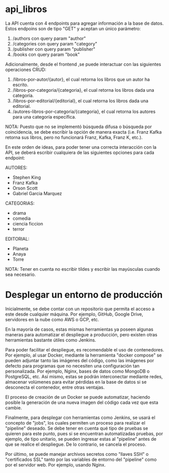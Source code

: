 # api_libros

La API cuenta con 4 endpoints para agregar información a la base de datos. Estos endpoins son de tipo "GET" y aceptan un único parámetro:
1. /authors con query param "author"
2. /categories con query param "category"
3. /publisher con query param "publisher"
4. /books con query param "book"

Adicionalmente, desde el frontend ,se puede interactuar con las siguientes operaciones CRUD:

1. /libros-por-autor/{autor}, el cual retorna los libros que un autor ha escrito.
2. /libros-por-categoria/{categoria}, el cual retorna los libros dada una categoría.
3. /libros-por-editorial/{editorial}, el cual retorna los libros dada una editorial.
4. /autores-libros-por-categoria/{categoria}, el cual retorna los autores para una categoría específica.

NOTA: Puesto que no se implementó búsqueda difusa o búsqueda por coincidencia, se debe escribir la opción de manera exacta (i.e. Franz Kafka retorna sus libros, pero no funcionará Franz, Kafka, Franz K, etc.).

En este orden de ideas, para poder tener una correcta interacción con la API, se deberá escribir cualquiera de las siguientes opciones para cada endpoint:

AUTORES:
* Stephen King
* Franz Kafka
* Orson Scott
* Gabriel Garcia Marquez

CATEGORIAS:
* drama
* comedia
* ciencia ficcion
* terror

EDITORIAL:
* Planeta
* Anaya
* Torre

NOTA: Tener en cuenta no escribir tíldes y escribir las mayúsculas cuando sea necesario.

# Desplegar un entorno de producción

Inicialmente, se debe contar con un repositorio que permita el acceso a este desde cualquier máquina. Por ejemplo, GitHub, Google Drive, servidores en la nube como AWS o GCP, etc.

En la mayoría de casos, estas mismas herramientas ya poseen algunas maneras para automatizar el despliegue a producción, pero existen otras herramientas bastante útiles como Jenkins. 

Para poder facilitar el despliegue, es recomendable el uso de contenedores. Por ejemplo, al usar Docker, mediante la herramienta "docker compose" se pueden adjuntar tanto las imágenes del código, como las imágenes por defecto para programas que no necesiten una configuración tan personalizada. Por ejemplo, Nginx, bases de datos como MongoDB o PostgreSQL, etc. Así mismo, estas se podrán interconectar mediante redes, almacenar volúmenes para evitar pérdidas en la base de datos si se desconecta el contenedor, entre otras ventajas.

El proceso de creación de un Docker se puede automatizar, haciendo posible la generación de una nueva imagen del código cada vez que esta cambie.

Finalmente, para desplegar con herramientas como Jenkins, se usará el concepto de "jobs", los cuales permiten un proceso para realizar el "pipeline" deseado. Se debe tener en cuenta qué tipo de pruebas se quieren para este punto, pues si se encuentran automatizadas pruebas, por ejemplo, de tipo unitario, se pueden ingresar estas al "pipeline" antes de que se realice el despliegue. De lo contrario, se cancela el proceso. 

Por último, se puede manejar archivos secretos como "llaves SSH" o "certificados SSL" tanto por las variables de entorno del "pipeline" como por el servidor web. Por ejemplo, usando Nginx.